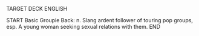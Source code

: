 TARGET DECK
ENGLISH

START
Basic
Groupie
Back: n. Slang ardent follower of touring pop groups, esp. A young woman seeking sexual relations with them.
END
